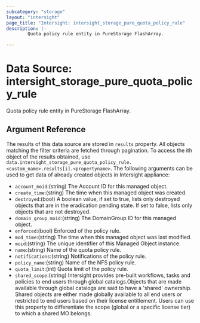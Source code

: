 ```yaml
---
subcategory: "storage"
layout: "intersight"
page_title: "Intersight: intersight_storage_pure_quota_policy_rule"
description: |-
        Quota policy rule entity in PureStorage FlashArray.

---
```


# Data Source: intersight_storage_pure_quota_policy_rule
Quota policy rule entity in PureStorage FlashArray.
## Argument Reference
The results of this data source are stored in `results` property.
All objects matching the filter criteria are fetched through pagination.
To access the ith object of the results obtained, use `data.intersight_storage_pure_quota_policy_rule.<custom_name>.results[i].<propertyname>`.
The following arguments can be used to get data of already created objects in Intersight appliance:
* `account_moid`:(string) The Account ID for this managed object. 
* `create_time`:(string) The time when this managed object was created. 
* `destroyed`:(bool) A boolean value, if set to true, lists only destroyed objects that are in the eradication pending state. If set to false, lists only objects that are not destroyed. 
* `domain_group_moid`:(string) The DomainGroup ID for this managed object. 
* `enforced`:(bool) Enforced of the policy rule. 
* `mod_time`:(string) The time when this managed object was last modified. 
* `moid`:(string) The unique identifier of this Managed Object instance. 
* `name`:(string) Name of the quota policy rule. 
* `notifications`:(string) Notifications of the policy rule. 
* `policy_name`:(string) Name of the NFS policy rule. 
* `quota_limit`:(int) Quota limit of the policy rule. 
* `shared_scope`:(string) Intersight provides pre-built workflows, tasks and policies to end users through global catalogs.Objects that are made available through global catalogs are said to have a 'shared' ownership. Shared objects are either made globally available to all end users or restricted to end users based on their license entitlement. Users can use this property to differentiate the scope (global or a specific license tier) to which a shared MO belongs. 
 
